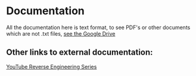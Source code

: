 # Documentation

All the documentation here is text format, to see PDF's or other documents 
which are not .txt files, [see the Google Drive](https://drive.google.com/drive/u/1/folders/1BEhvPF5wQ0bi8qQTojf_yk7Au3pODrgF)

Other links to external documentation:
----
[YouTube Reverse Engineering Series](https://www.youtube.com/watch?v=k74IR5cJufE&list=PLtwWErFvSB4egjaXPiTao-DAKZXzAEWC_)

